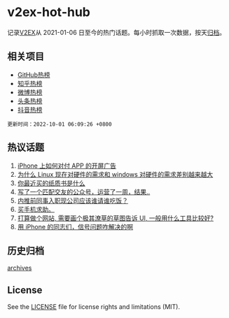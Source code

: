 # v2ex-hot-hub

 记录[V2EX](https://www.v2ex.com/)从 2021-01-06 日至今的热门话题。每小时抓取一次数据，按天[归档](archives)。
 
 ## 相关项目

- [GitHub热榜](https://github.com/lonnyzhang423/github-hot-hub)
- [知乎热榜](https://github.com/lonnyzhang423/zhihu-hot-hub)
- [微博热榜](https://github.com/lonnyzhang423/weibo-hot-hub)
- [头条热榜](https://github.com/lonnyzhang423/toutiao-hot-hub)
- [抖音热榜](https://github.com/lonnyzhang423/douyin-hot-hub)


 `更新时间：2022-10-01 06:09:26 +0800`

## 热议话题

1. [iPhone 上如何对付 APP 的开屏广告](https://www.v2ex.com/t/883972)
1. [为什么 Linux 现在对硬件的需求和 windows 对硬件的需求差别越来越大](https://www.v2ex.com/t/884049)
1. [你最近买的纸质书是什么](https://www.v2ex.com/t/884039)
1. [写了一个匹配交友的公众号，运营了一周，结果..](https://www.v2ex.com/t/884029)
1. [内推前同事入职现公司应该谁请谁吃饭？](https://www.v2ex.com/t/883977)
1. [买手机求助。](https://www.v2ex.com/t/883957)
1. [打算做个网站, 需要画个极其潦草的草图告诉 UI, 一般用什么工具比较好?](https://www.v2ex.com/t/883946)
1. [用 iPhone 的同志们，信号问题咋解决的啊](https://www.v2ex.com/t/883961)

## 历史归档

[archives](archives)

## License

See the [LICENSE](LICENSE) file for license rights and limitations (MIT).
